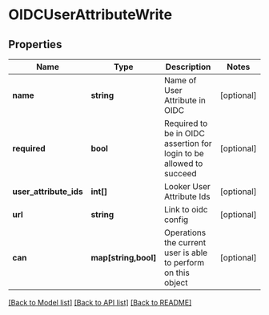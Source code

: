 # OIDCUserAttributeWrite

## Properties
Name | Type | Description | Notes
------------ | ------------- | ------------- | -------------
**name** | **string** | Name of User Attribute in OIDC | [optional] 
**required** | **bool** | Required to be in OIDC assertion for login to be allowed to succeed | [optional] 
**user_attribute_ids** | **int[]** | Looker User Attribute Ids | [optional] 
**url** | **string** | Link to oidc config | [optional] 
**can** | **map[string,bool]** | Operations the current user is able to perform on this object | [optional] 

[[Back to Model list]](../README.md#documentation-for-models) [[Back to API list]](../README.md#documentation-for-api-endpoints) [[Back to README]](../README.md)


